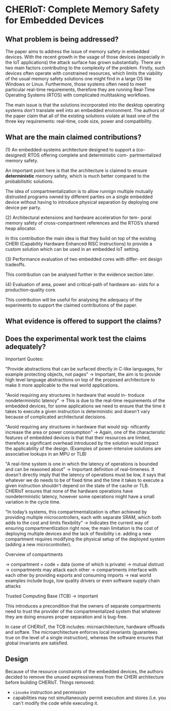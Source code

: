 # CHERIoT: Complete Memory Safety for Embedded Devices

## What problem is being addressed?

The paper aims to address the issue of memory safety in embedded devices. With
the recent growth in the usage of those devices (especially in the IoT applications)
the attack surface has grown substantially. There are two main factors contributing
to the complexity of the problem. Firstly, such devices often operate with
constrained resources, which limits the viability of the usual memory safety
solutions one might find in a large OS like Windows or Linux. Furthermore, those
systems often need to meet particular real-time requirements, therefore they are
running Real-Time Operating Systems (RTOS) with complicated multitasking workflows.

The main issue is that the solutions incorporated into the desktop operating systems
don't translate well into an embedded environment. The authors of the paper claim
that all of the existing solutions violate at least one of the three key requirements:
real-time, code size, power and compatibility.

## What are the main claimed contributions?

(1)
An embedded-systems architecture designed to support a
(co-designed) RTOS offering complete and deterministic com-
partmentalized memory safety.

An important point here is that the architecture is claimed to ensure **deterministic**
memory safety, which is much better compared to the probabilisitic solutions.

The idea of compartmentalization is to allow runnign multiple mutually distrusted
programs owned by different parties on a single embedded device without having
to introduce physical separation by deploying one device per party.

(2) Architectural extensions and hardware acceleration for tem-
poral memory safety of cross-compartment references and
the RTOS’s shared heap allocator.

In this contribution the main idea is that they build on top of the existing
CHERI (Capability Hardware Enhanced RISC Instructions) to provide a custom solution
which can be used in an embedded IoT setting.

(3) Performance evaluation of two embedded cores with differ-
ent design tradeoffs.

This contribution can be analysed further in the evidence section later.

(4) Evaluation of area, power and critical-path of hardware as-
sists for a production-quality core.

This contribution will be useful for analysing the adequacy of the experiments
to support the claimed contributions of the paper.

## What evidence is offered to support the claims?

## Does the experimental work test the claims adequately?

Important Quotes:

"Provide abstractions that can be surfaced directly in C-like languages, for
example protecting objects, not pages"
    -> Important, the aim is to provide high level language abstractions on top
    of the proposed architecture to make it more applicable to the real world
    applications.

"Avoid requiring any structures in hardware that would in- troduce
nondeterministic latency"
    -> This is due to the real-time requirements of the embedded devices, for
    some applications we need to ensure that the time it takes to execute a
    given instruction is deterministic and doesn't vary because of complicated
    architectural decisions.

"Avoid requiring any structures in hardware that would sig- nificantly increase
the area or power consumption"
    -> Again, one of the characteristic features of embedded devices is that
    that their resources are limited, therefore a significant overhead
    introduced by the solution would impact the applicability of the design.
    (Examples of power-intensive solutions are associative lookups in an MPU
    or TLB)

"A real-time system is one in which the latency of operations is bounded and
can be reasoned about"
    -> Important definition of real-timeness. It doesn't directly imply that the
    latency of operations must be low, it says that whatever we do needs to be
    of fixed time and the time it takes to execute a given instruction shouldn't
    depend on the state of the cache or TLB. CHERIoT ensures that none of the
    hardware operations have nondeterministic latency, however some operations
    might have a small variation in the cycle time.

"In today’s systems, this compartmentalization is often achieved by providing
multiple microcontrollers, each with separate SRAM, which both adds to the cost
and limits flexibility"
    -> Indicates the current way of ensuring compartmentlization right now, the
    main limitation is the cost of deploying multiple devices and the lack of
    flexibility i.e. adding a new compartment requires modifying the physical
    setup of the deployed system (adding a new microcontroller).


Overview of compartments

-> compartment = code + data (some of which is private)
-> mutual distrust
-> compartments may attack each other
-> compartments interface with each other by providing exports and consuming imports
-> real world examples include bugs, low quality drivers or even software supply
   chain attacks

Trusted Computing Base (TCB) -> important

This introduces a precondition that the owners of separate compartments need to
trust the provider of the compartmentalized system that whatever they are doing
ensures proper separation and is bug-free.

In case of CHERIoT, the TCB includes: microarchitecture, hardware offloads and softare.
The microarchitecture enforces local invariants (guarantees true on the level of
a single instruction), whereas the software ensures that global invariants are
satisfied.

## Design

Because of the resource constraints of the embedded devices, the authors decided
to remove the unused expressiveness from the CHERI architecture before building
CHERIoT. Things removed:

- ```cinvoke``` instruction and permission
- capabilities may not simultaneously permit execution and stores (i.e. you
  can't modify the code while executing it.



